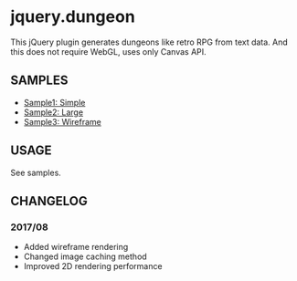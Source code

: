 # jquery.dungeon

This jQuery plugin generates dungeons like retro RPG from text data.
And this does not require WebGL, uses only Canvas API.

## SAMPLES

* [Sample1: Simple](https://yuichietsu.github.io/jquery.dungeon/sample/sample1.html)
* [Sample2: Large](https://yuichietsu.github.io/jquery.dungeon/sample/sample2.html)
* [Sample3: Wireframe](https://yuichietsu.github.io/jquery.dungeon/sample/sample3.html)

## USAGE

See samples.

## CHANGELOG

### 2017/08

* Added wireframe rendering
* Changed image caching method
* Improved 2D rendering performance
